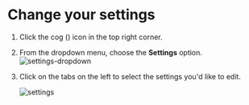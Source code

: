 # Change your settings

1. Click the cog (<i class="icon-vector-cog"></i>) icon in the top right corner.
2. From the dropdown menu, choose the **Settings** option.
    <br>
    ![settings-dropdown](/static/images/help/cog_dropdown_settings.png)

3. Click on the tabs on the left to select the settings you'd like to edit.

    ![settings](/static/images/help/display-settings.png)
